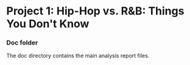 # Project 1: Hip-Hop vs. R&B: Things You Don't Know

### Doc folder

The doc directory contains the main analysis report files.   
